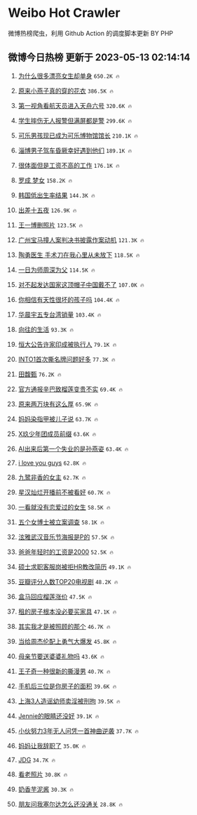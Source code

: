 # Weibo Hot Crawler 



微博热榜爬虫，利用 Github Action 的调度脚本更新 BY PHP 


## 微博今日热榜 更新于 2023-05-13 02:14:14 
1. [为什么很多漂亮女生却单身](https://s.weibo.com/weibo?q=%23%E4%B8%BA%E4%BB%80%E4%B9%88%E5%BE%88%E5%A4%9A%E6%BC%82%E4%BA%AE%E5%A5%B3%E7%94%9F%E5%8D%B4%E5%8D%95%E8%BA%AB%23&t=31&band_rank=1&Refer=top) `650.2K 🔥` 

1. [原来小燕子真的穿的花衣](https://s.weibo.com/weibo?q=%E5%8E%9F%E6%9D%A5%E5%B0%8F%E7%87%95%E5%AD%90%E7%9C%9F%E7%9A%84%E7%A9%BF%E7%9A%84%E8%8A%B1%E8%A1%A3&t=31&band_rank=2&Refer=top) `386.5K 🔥` 

1. [第一视角看航天员进入天舟六号](https://s.weibo.com/weibo?q=%23%E7%AC%AC%E4%B8%80%E8%A7%86%E8%A7%92%E7%9C%8B%E8%88%AA%E5%A4%A9%E5%91%98%E8%BF%9B%E5%85%A5%E5%A4%A9%E8%88%9F%E5%85%AD%E5%8F%B7%23&t=31&band_rank=3&Refer=top) `320.6K 🔥` 

1. [学生摔伤无人报警但满屏都是警](https://s.weibo.com/weibo?q=%23%E5%AD%A6%E7%94%9F%E6%91%94%E4%BC%A4%E6%97%A0%E4%BA%BA%E6%8A%A5%E8%AD%A6%E4%BD%86%E6%BB%A1%E5%B1%8F%E9%83%BD%E6%98%AF%E8%AD%A6%23&t=31&band_rank=4&Refer=top) `299.6K 🔥` 

1. [可乐男孩现已成为可乐博物馆馆长](https://s.weibo.com/weibo?q=%23%E5%8F%AF%E4%B9%90%E7%94%B7%E5%AD%A9%E7%8E%B0%E5%B7%B2%E6%88%90%E4%B8%BA%E5%8F%AF%E4%B9%90%E5%8D%9A%E7%89%A9%E9%A6%86%E9%A6%86%E9%95%BF%23&t=31&band_rank=5&Refer=top) `210.1K 🔥` 

1. [淄博男子驾车昏厥幸好遇到他们](https://s.weibo.com/weibo?q=%23%E6%B7%84%E5%8D%9A%E7%94%B7%E5%AD%90%E9%A9%BE%E8%BD%A6%E6%98%8F%E5%8E%A5%E5%B9%B8%E5%A5%BD%E9%81%87%E5%88%B0%E4%BB%96%E4%BB%AC%23&t=31&band_rank=6&Refer=top) `189.1K 🔥` 

1. [很体面但是工资不高的工作](https://s.weibo.com/weibo?q=%23%E5%BE%88%E4%BD%93%E9%9D%A2%E4%BD%86%E6%98%AF%E5%B7%A5%E8%B5%84%E4%B8%8D%E9%AB%98%E7%9A%84%E5%B7%A5%E4%BD%9C%23&t=31&band_rank=7&Refer=top) `176.1K 🔥` 

1. [罗成 梦女](https://s.weibo.com/weibo?q=%E7%BD%97%E6%88%90%20%E6%A2%A6%E5%A5%B3&t=31&band_rank=8&Refer=top) `158.2K 🔥` 

1. [韩国低出生率结果](https://s.weibo.com/weibo?q=%E9%9F%A9%E5%9B%BD%E4%BD%8E%E5%87%BA%E7%94%9F%E7%8E%87%E7%BB%93%E6%9E%9C&t=31&band_rank=9&Refer=top) `144.3K 🔥` 

1. [出差十五夜](https://s.weibo.com/weibo?q=%E5%87%BA%E5%B7%AE%E5%8D%81%E4%BA%94%E5%A4%9C&t=31&band_rank=10&Refer=top) `126.9K 🔥` 

1. [王一博删照片](https://s.weibo.com/weibo?q=%23%E7%8E%8B%E4%B8%80%E5%8D%9A%E5%88%A0%E7%85%A7%E7%89%87%23&t=31&band_rank=11&Refer=top) `123.5K 🔥` 

1. [广州宝马撞人案判决书披露作案动机](https://s.weibo.com/weibo?q=%23%E5%B9%BF%E5%B7%9E%E5%AE%9D%E9%A9%AC%E6%92%9E%E4%BA%BA%E6%A1%88%E5%88%A4%E5%86%B3%E4%B9%A6%E6%8A%AB%E9%9C%B2%E4%BD%9C%E6%A1%88%E5%8A%A8%E6%9C%BA%23&t=31&band_rank=12&Refer=top) `121.3K 🔥` 

1. [陶勇医生 手术刀在我心里从未放下](https://s.weibo.com/weibo?q=%E9%99%B6%E5%8B%87%E5%8C%BB%E7%94%9F%20%E6%89%8B%E6%9C%AF%E5%88%80%E5%9C%A8%E6%88%91%E5%BF%83%E9%87%8C%E4%BB%8E%E6%9C%AA%E6%94%BE%E4%B8%8B&t=31&band_rank=13&Refer=top) `118.5K 🔥` 

1. [一日为师周深为父](https://s.weibo.com/weibo?q=%23%E4%B8%80%E6%97%A5%E4%B8%BA%E5%B8%88%E5%91%A8%E6%B7%B1%E4%B8%BA%E7%88%B6%23&t=31&band_rank=14&Refer=top) `114.5K 🔥` 

1. [对不起发达国家这顶帽子中国戴不了](https://s.weibo.com/weibo?q=%23%E5%AF%B9%E4%B8%8D%E8%B5%B7%E5%8F%91%E8%BE%BE%E5%9B%BD%E5%AE%B6%E8%BF%99%E9%A1%B6%E5%B8%BD%E5%AD%90%E4%B8%AD%E5%9B%BD%E6%88%B4%E4%B8%8D%E4%BA%86%23&t=31&band_rank=15&Refer=top) `107.0K 🔥` 

1. [你相信有天性很坏的孩子吗](https://s.weibo.com/weibo?q=%E4%BD%A0%E7%9B%B8%E4%BF%A1%E6%9C%89%E5%A4%A9%E6%80%A7%E5%BE%88%E5%9D%8F%E7%9A%84%E5%AD%A9%E5%AD%90%E5%90%97&t=31&band_rank=16&Refer=top) `104.4K 🔥` 

1. [华晨宇五专台湾销量](https://s.weibo.com/weibo?q=%23%E5%8D%8E%E6%99%A8%E5%AE%87%E4%BA%94%E4%B8%93%E5%8F%B0%E6%B9%BE%E9%94%80%E9%87%8F%23&t=31&band_rank=17&Refer=top) `103.4K 🔥` 

1. [向往的生活](https://s.weibo.com/weibo?q=%E5%90%91%E5%BE%80%E7%9A%84%E7%94%9F%E6%B4%BB&t=31&band_rank=18&Refer=top) `93.3K 🔥` 

1. [恒大公告许家印成被执行人](https://s.weibo.com/weibo?q=%23%E6%81%92%E5%A4%A7%E5%85%AC%E5%91%8A%E8%AE%B8%E5%AE%B6%E5%8D%B0%E6%88%90%E8%A2%AB%E6%89%A7%E8%A1%8C%E4%BA%BA%23&t=31&band_rank=19&Refer=top) `79.1K 🔥` 

1. [INTO1首次撕名牌问题好多](https://s.weibo.com/weibo?q=%23INTO1%E9%A6%96%E6%AC%A1%E6%92%95%E5%90%8D%E7%89%8C%E9%97%AE%E9%A2%98%E5%A5%BD%E5%A4%9A%23&t=31&band_rank=20&Refer=top) `77.3K 🔥` 

1. [田馥甄](https://s.weibo.com/weibo?q=%E7%94%B0%E9%A6%A5%E7%94%84&t=31&band_rank=21&Refer=top) `76.2K 🔥` 

1. [官方通报辛巴致榴莲变贵不实](https://s.weibo.com/weibo?q=%23%E5%AE%98%E6%96%B9%E9%80%9A%E6%8A%A5%E8%BE%9B%E5%B7%B4%E8%87%B4%E6%A6%B4%E8%8E%B2%E5%8F%98%E8%B4%B5%E4%B8%8D%E5%AE%9E%23&t=31&band_rank=22&Refer=top) `69.4K 🔥` 

1. [原来两万块有这么厚](https://s.weibo.com/weibo?q=%23%E5%8E%9F%E6%9D%A5%E4%B8%A4%E4%B8%87%E5%9D%97%E6%9C%89%E8%BF%99%E4%B9%88%E5%8E%9A%23&t=31&band_rank=23&Refer=top) `65.9K 🔥` 

1. [妈妈染指甲被儿子说](https://s.weibo.com/weibo?q=%23%E5%A6%88%E5%A6%88%E6%9F%93%E6%8C%87%E7%94%B2%E8%A2%AB%E5%84%BF%E5%AD%90%E8%AF%B4%23&t=31&band_rank=24&Refer=top) `63.7K 🔥` 

1. [X玖少年团成员前缀](https://s.weibo.com/weibo?q=%23X%E7%8E%96%E5%B0%91%E5%B9%B4%E5%9B%A2%E6%88%90%E5%91%98%E5%89%8D%E7%BC%80%23&t=31&band_rank=25&Refer=top) `63.6K 🔥` 

1. [AI出来后第一个失业的是孙燕姿](https://s.weibo.com/weibo?q=%23AI%E5%87%BA%E6%9D%A5%E5%90%8E%E7%AC%AC%E4%B8%80%E4%B8%AA%E5%A4%B1%E4%B8%9A%E7%9A%84%E6%98%AF%E5%AD%99%E7%87%95%E5%A7%BF%23&t=31&band_rank=26&Refer=top) `63.4K 🔥` 

1. [i love you guys](https://s.weibo.com/weibo?q=i%20love%20you%20guys&t=31&band_rank=27&Refer=top) `62.8K 🔥` 

1. [九鹭非香的女主](https://s.weibo.com/weibo?q=%23%E4%B9%9D%E9%B9%AD%E9%9D%9E%E9%A6%99%E7%9A%84%E5%A5%B3%E4%B8%BB%23&t=31&band_rank=28&Refer=top) `62.7K 🔥` 

1. [星汉灿烂开播前不被看好](https://s.weibo.com/weibo?q=%23%E6%98%9F%E6%B1%89%E7%81%BF%E7%83%82%E5%BC%80%E6%92%AD%E5%89%8D%E4%B8%8D%E8%A2%AB%E7%9C%8B%E5%A5%BD%23&t=31&band_rank=29&Refer=top) `60.7K 🔥` 

1. [一看就没有恋爱过的女生](https://s.weibo.com/weibo?q=%23%E4%B8%80%E7%9C%8B%E5%B0%B1%E6%B2%A1%E6%9C%89%E6%81%8B%E7%88%B1%E8%BF%87%E7%9A%84%E5%A5%B3%E7%94%9F%23&t=31&band_rank=30&Refer=top) `58.5K 🔥` 

1. [五个女博士被立案调查](https://s.weibo.com/weibo?q=%23%E4%BA%94%E4%B8%AA%E5%A5%B3%E5%8D%9A%E5%A3%AB%E8%A2%AB%E7%AB%8B%E6%A1%88%E8%B0%83%E6%9F%A5%23&t=31&band_rank=31&Refer=top) `58.1K 🔥` 

1. [泫雅武汉音乐节海报是P的](https://s.weibo.com/weibo?q=%23%E6%B3%AB%E9%9B%85%E6%AD%A6%E6%B1%89%E9%9F%B3%E4%B9%90%E8%8A%82%E6%B5%B7%E6%8A%A5%E6%98%AFP%E7%9A%84%23&t=31&band_rank=32&Refer=top) `57.5K 🔥` 

1. [爸爸年轻时的工资是2000](https://s.weibo.com/weibo?q=%23%E7%88%B8%E7%88%B8%E5%B9%B4%E8%BD%BB%E6%97%B6%E7%9A%84%E5%B7%A5%E8%B5%84%E6%98%AF2000%23&t=31&band_rank=33&Refer=top) `52.5K 🔥` 

1. [硕士求职客服岗被拒HR教改简历](https://s.weibo.com/weibo?q=%23%E7%A1%95%E5%A3%AB%E6%B1%82%E8%81%8C%E5%AE%A2%E6%9C%8D%E5%B2%97%E8%A2%AB%E6%8B%92HR%E6%95%99%E6%94%B9%E7%AE%80%E5%8E%86%23&t=31&band_rank=34&Refer=top) `49.1K 🔥` 

1. [豆瓣评分人数TOP20电视剧](https://s.weibo.com/weibo?q=%23%E8%B1%86%E7%93%A3%E8%AF%84%E5%88%86%E4%BA%BA%E6%95%B0TOP20%E7%94%B5%E8%A7%86%E5%89%A7%23&t=31&band_rank=35&Refer=top) `48.2K 🔥` 

1. [盒马回应榴莲涨价](https://s.weibo.com/weibo?q=%23%E7%9B%92%E9%A9%AC%E5%9B%9E%E5%BA%94%E6%A6%B4%E8%8E%B2%E6%B6%A8%E4%BB%B7%23&t=31&band_rank=36&Refer=top) `47.5K 🔥` 

1. [租的房子根本没必要买家具](https://s.weibo.com/weibo?q=%23%E7%A7%9F%E7%9A%84%E6%88%BF%E5%AD%90%E6%A0%B9%E6%9C%AC%E6%B2%A1%E5%BF%85%E8%A6%81%E4%B9%B0%E5%AE%B6%E5%85%B7%23&t=31&band_rank=37&Refer=top) `47.1K 🔥` 

1. [其实我才是被照顾的那个](https://s.weibo.com/weibo?q=%E5%85%B6%E5%AE%9E%E6%88%91%E6%89%8D%E6%98%AF%E8%A2%AB%E7%85%A7%E9%A1%BE%E7%9A%84%E9%82%A3%E4%B8%AA&t=31&band_rank=38&Refer=top) `46.7K 🔥` 

1. [当给周杰伦配上勇气大爆发](https://s.weibo.com/weibo?q=%E5%BD%93%E7%BB%99%E5%91%A8%E6%9D%B0%E4%BC%A6%E9%85%8D%E4%B8%8A%E5%8B%87%E6%B0%94%E5%A4%A7%E7%88%86%E5%8F%91&t=31&band_rank=39&Refer=top) `45.8K 🔥` 

1. [母亲节要送婆婆礼物吗](https://s.weibo.com/weibo?q=%23%E6%AF%8D%E4%BA%B2%E8%8A%82%E8%A6%81%E9%80%81%E5%A9%86%E5%A9%86%E7%A4%BC%E7%89%A9%E5%90%97%23&t=31&band_rank=40&Refer=top) `43.6K 🔥` 

1. [王子奇一种很新的撕漫男](https://s.weibo.com/weibo?q=%23%E7%8E%8B%E5%AD%90%E5%A5%87%E4%B8%80%E7%A7%8D%E5%BE%88%E6%96%B0%E7%9A%84%E6%92%95%E6%BC%AB%E7%94%B7%23&t=31&band_rank=41&Refer=top) `40.7K 🔥` 

1. [手机后三位是你房子的面积](https://s.weibo.com/weibo?q=%23%E6%89%8B%E6%9C%BA%E5%90%8E%E4%B8%89%E4%BD%8D%E6%98%AF%E4%BD%A0%E6%88%BF%E5%AD%90%E7%9A%84%E9%9D%A2%E7%A7%AF%23&t=31&band_rank=42&Refer=top) `39.6K 🔥` 

1. [上海3人造谣幼师卖淫被刑拘](https://s.weibo.com/weibo?q=%23%E4%B8%8A%E6%B5%B73%E4%BA%BA%E9%80%A0%E8%B0%A3%E5%B9%BC%E5%B8%88%E5%8D%96%E6%B7%AB%E8%A2%AB%E5%88%91%E6%8B%98%23&t=31&band_rank=43&Refer=top) `39.5K 🔥` 

1. [Jennie的眼睛还没好](https://s.weibo.com/weibo?q=%23Jennie%E7%9A%84%E7%9C%BC%E7%9D%9B%E8%BF%98%E6%B2%A1%E5%A5%BD%23&t=31&band_rank=44&Refer=top) `39.1K 🔥` 

1. [小伙努力3年无人问凭一首神曲逆袭](https://s.weibo.com/weibo?q=%23%E5%B0%8F%E4%BC%99%E5%8A%AA%E5%8A%9B3%E5%B9%B4%E6%97%A0%E4%BA%BA%E9%97%AE%E5%87%AD%E4%B8%80%E9%A6%96%E7%A5%9E%E6%9B%B2%E9%80%86%E8%A2%AD%23&t=31&band_rank=45&Refer=top) `37.7K 🔥` 

1. [妈妈让我辞职了](https://s.weibo.com/weibo?q=%23%E5%A6%88%E5%A6%88%E8%AE%A9%E6%88%91%E8%BE%9E%E8%81%8C%E4%BA%86%23&t=31&band_rank=46&Refer=top) `35.0K 🔥` 

1. [JDG](https://s.weibo.com/weibo?q=JDG&t=31&band_rank=47&Refer=top) `34.7K 🔥` 

1. [看老照片](https://s.weibo.com/weibo?q=%E7%9C%8B%E8%80%81%E7%85%A7%E7%89%87&t=31&band_rank=48&Refer=top) `30.8K 🔥` 

1. [奶香芋泥酱](https://s.weibo.com/weibo?q=%E5%A5%B6%E9%A6%99%E8%8A%8B%E6%B3%A5%E9%85%B1&t=31&band_rank=49&Refer=top) `30.3K 🔥` 

1. [朋友问我塞尔达怎么还没通关](https://s.weibo.com/weibo?q=%E6%9C%8B%E5%8F%8B%E9%97%AE%E6%88%91%E5%A1%9E%E5%B0%94%E8%BE%BE%E6%80%8E%E4%B9%88%E8%BF%98%E6%B2%A1%E9%80%9A%E5%85%B3&t=31&band_rank=50&Refer=top) `28.8K 🔥` 

